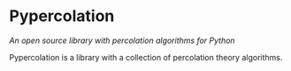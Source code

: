 # Pypercolation

*An open source library with percolation algorithms for Python*

Pypercolation is a library with a collection of percolation theory algorithms.
